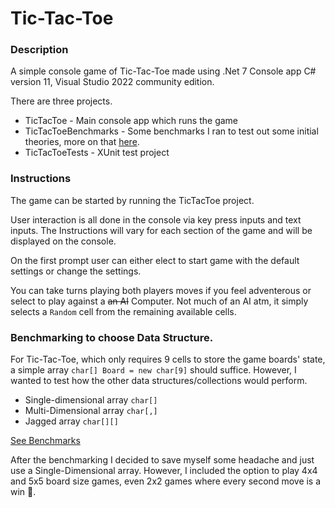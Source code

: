 # Tic-Tac-Toe

### Description
A simple console game of Tic-Tac-Toe made using .Net 7 Console app C# version 11, Visual Studio 2022 community edition. 

There are three projects.
* TicTacToe - Main console app which runs the game
* TicTacToeBenchmarks - Some benchmarks I ran to test out some initial theories, more on that [here](#benchmarking-to-choose-data-structure). 
* TicTacToeTests - XUnit test project
### Instructions
The game can be started by running the TicTacToe project. 

User interaction is all done in the console via key press inputs and text inputs. The Instructions will vary for each section of the game and will be displayed on the console.

On the first prompt user can either elect to start game with the default settings or change the settings.

You can take turns playing both players moves if you feel adventerous or select to play against a ~~an AI~~ Computer. Not much of an AI atm, it simply selects a `Random` cell from the remaining available cells. 

### Benchmarking to choose Data Structure.

For Tic-Tac-Toe, which only requires 9 cells to store the game boards' state, a simple array `char[] Board = new char[9]` should suffice. However, I wanted to test how the other data structures/collections would perform.

* Single-dimensional array `char[]`
* Multi-Dimensional array `char[,]` 
* Jagged array `char[][]` 

[See Benchmarks](TicTacToeBenchmarks/README.md)

After the benchmarking I decided to save myself some headache and just use a Single-Dimensional array. However, I included the option to play 4x4 and 5x5 board size games, even 2x2 games where every second move is a win :handshake:. 


